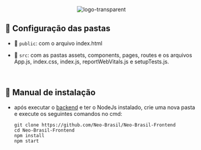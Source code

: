 <div align="center" id="menu">

![logo-transparent](https://user-images.githubusercontent.com/101027809/230495996-eec0bb05-25eb-437a-9c29-243fe870e679.png)

</div>

## :file_folder: Configuração das pastas

* 📂 `public`:  com o arquivo index.html

* 📂 `src`: com as pastas assets, components, pages, routes e os arquivos App.js, index.css, index.js, reportWebVitals.js e setupTests.js.

  

<br>

 ## :scroll: Manual de instalação

* após executar o [backend](https://github.com/Neo-Brasil/Neo-Brasil-Backend) e ter o NodeJs instalado, crie uma nova pasta e execute os seguintes comandos no cmd:

  ```
  git clone https://github.com/Neo-Brasil/Neo-Brasil-Frontend
  cd Neo-Brasil-Frontend
  npm install
  npm start
  ```

